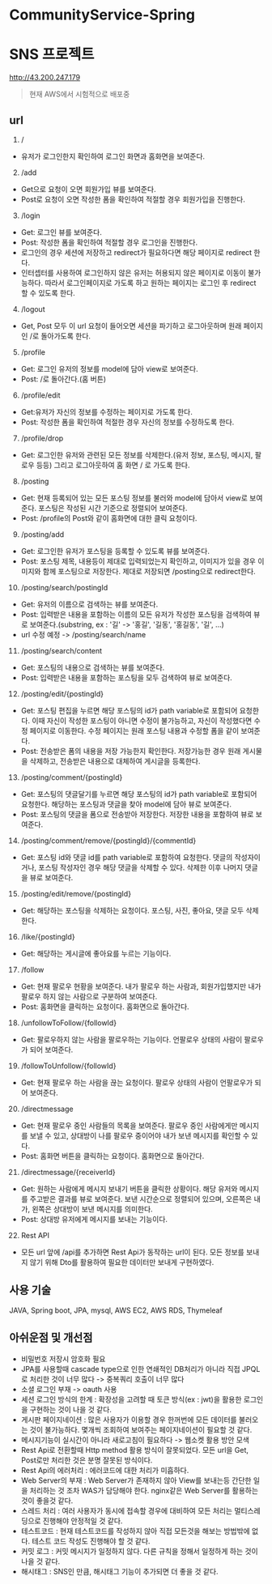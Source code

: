 # CommunityService-Spring
# SNS 프로젝트
http://43.200.247.179
> 현재 AWS에서 시험적으로 배포중

## url
1. /  
- 유저가 로그인한지 확인하여 로그인 화면과 홈화면을 보여준다.
2. /add
- Get으로 요청이 오면 회원가입 뷰를 보여준다.
- Post로 요청이 오면 작성한 폼을 확인하여 적절할 경우 회원가입을 진행한다.
3. /login
- Get: 로그인 뷰를 보여준다.
- Post: 작성한 폼을 확인하여 적절할 경우 로그인을 진행한다.
- 로그인의 경우 세션에 저장하고 redirect가 필요하다면 해당 페이지로 redirect 한다.
- 인터셉터를 사용하여 로그인하지 않은 유저는 허용되지 않은 페이지로 이동이 불가능하다. 따라서 로그인페이지로 가도록 하고 원하는 페이지는 로그인 후 redirect 할 수 있도록 한다.
4. /logout
- Get, Post 모두 이 url 요청이 들어오면 세션을 파기하고 로그아웃하며 원래 페이지인 /로 돌아가도록 한다.
5. /profile
- Get: 로그인 유저의 정보를 model에 담아 view로 보여준다.
- Post: /로 돌아간다.(홈 버튼)
6. /profile/edit
- Get:유저가 자신의 정보를 수정하는 페이지로 가도록 한다.
- Post: 작성한 폼을 확인하여 적절한 경우 자신의 정보를 수정하도록 한다.
7. /profile/drop
- Get: 로그인한 유저와 관련된 모든 정보를 삭제한다.(유저 정보, 포스팅, 메시지, 팔로우 등등) 그리고 로그아웃하여 홈 화면 / 로 가도록 한다.
8. /posting
- Get: 현재 등록되어 있는 모든 포스팅 정보를 불러와 model에 담아서 view로 보여준다. 포스팅은 작성된 시간 기준으로 정렬되어 보여준다.
- Post: /profile의 Post와 같이 홈화면에 대한 클릭 요청이다.
9. /posting/add
- Get: 로그인한 유저가 포스팅을 등록할 수 있도록 뷰를 보여준다.
- Post: 포스팅 제목, 내용등이 제대로 입력되었는지 확인하고, 이미지가 있을 경우 이미지와 함께 포스팅으로 저장한다. 제대로 저장되면 /posting으로 redirect한다.
10. /posting/search/postingId
- Get: 유저의 이름으로 검색하는 뷰를 보여준다.
- Post: 입력받은 내용을 포함하는 이름의 모든 유저가 작성한 포스팅을 검색하여 뷰로 보여준다.(substring, ex : '길' -> '홍길', '길동', '홍길동', '길', ...) 
- url 수정 예정 -> /posting/search/name
11. /posting/search/content
- Get: 포스팅의 내용으로 검색하는 뷰를 보여준다.
- Post: 입력받은 내용을 포함하는 포스팅을 모두 검색하여 뷰로 보여준다.
12. /posting/edit/{postingId}
- Get: 포스팅 편집을 누르면 해당 포스팅의 id가 path variable로 포함되어 요청한다. 이때 자신이 작성한 포스팅이 아니면 수정이 불가능하고, 자신이 작성했다면 수정 페이지로 이동한다. 수정 페이지는 원래 포스팅 내용과 수정할 폼을 같이 보여준다.
- Post: 전송받은 폼의 내용을 저장 가능한지 확인한다. 저장가능한 경우 원래 게시물을 삭제하고, 전송받은 내용으로 대체하여 게시글을 등록한다.
13. /posting/comment/{postingId}
- Get: 포스팅의 댓글달기를 누르면 해당 포스팅의 id가 path variable로 포함되어 요청한다. 해당하는 포스팅과 댓글을 찾아 model에 담아 뷰로 보여준다.
- Post: 포스팅의 댓글을 폼으로 전송받아 저장한다. 저장한 내용을 포함하여 뷰로 보여준다.
14. /posting/comment/remove/{postingId}/{commentId}
- Get: 포스팅 id와 댓글 id를 path variable로 포함하여 요청한다. 댓글의 작성자이거나, 포스팅 작성자인 경우 해당 댓글을 삭제할 수 있다. 삭제한 이후 나머지 댓글을 뷰로 보여준다.
15. /posting/edit/remove/{postingId}
- Get: 해당하는 포스팅을 삭제하는 요청이다. 포스팅, 사진, 좋아요, 댓글 모두 삭제한다.
16. /like/{postingId}
- Get: 해당하는 게시글에 좋아요를 누르는 기능이다.
17. /follow
- Get: 현재 팔로우 현황을 보여준다. 내가 팔로우 하는 사람과, 회원가입했지만 내가 팔로우 하지 않는 사람으로 구분하여 보여준다.
- Post: 홈화면을 클릭하는 요청이다. 홈화면으로 돌아간다.
18. /unfollowToFollow/{followId}
- Get: 팔로우하지 않는 사람을 팔로우하는 기능이다. 언팔로우 상태의 사람이 팔로우가 되어 보여준다.
19. /followToUnfollow/{followId}
- Get: 현재 팔로우 하는 사람을 끊는 요청이다. 팔로우 상태의 사람이 언팔로우가 되어 보여준다.
20. /directmessage
- Get: 현재 팔로우 중인 사람들의 목록을 보여준다. 팔로우 중인 사람에게만 메시지를 보낼 수 있고, 상대방이 나를 팔로우 중이어야 내가 보낸 메시지를 확인할 수 있다.
- Post: 홈화면 버튼을 클릭하는 요청이다. 홈화면으로 돌아간다.
21. /directmessage/{receiverId}
- Get: 원하는 사람에게 메시지 보내기 버튼을 클릭한 상황이다. 해당 유저와 메시지를 주고받은 결과를 뷰로 보여준다. 보낸 시간순으로 정렬되어 있으며, 오른쪽은 내가, 왼쪽은 상대방이 보낸 메시지를 의미한다.
- Post: 상대방 유저에게 메시지를 보내는 기능이다.
22. Rest API
- 모든 url 앞에 /api를 추가하면 Rest Api가 동작하는 url이 된다. 모든 정보를 보내지 않기 위해 Dto를 활용하여 필요한 데이터만 보내게 구현하였다.

## 사용 기술
JAVA, Spring boot, JPA, mysql, AWS EC2, AWS RDS, Thymeleaf

## 아쉬운점 및 개선점
- 비밀번호 저장시 암호화 필요
- JPA를 사용할때 cascade type으로 인한 연쇄적인 DB처리가 아니라 직접 JPQL로 처리한 것이 너무 많다 -> 중복쿼리 호출이 너무 많다
- 소셜 로그인 부재 -> oauth 사용
- 세션 로그인 방식의 한계 : 확장성을 고려할 때 토큰 방식(ex : jwt)을 활용한 로그인을 구현하는 것이 나을 것 같다.
- 게시판 페이지네이션 : 많은 사용자가 이용할 경우 한꺼번에 모든 데이터를 불러오는 것이 불가능하다. 몇개씩 조회하여 보여주는 페이지네이션이 필요할 것 같다.
- 메시지기능이 실시간이 아니라 새로고침이 필요하다 -> 웹소켓 활용 방안 모색
- Rest Api로 전환할때 Http method 활용 방식이 잘못되었다. 모든 url을 Get, Post로만 처리한 것은 분명 잘못된 방식이다.
- Rest Api의 에러처리 : 에러코드에 대한 처리가 미흡하다.
- Web Server의 부재 : Web Server가 존재하지 않아 View를 보내는등 간단한 일을 처리하는 것 조차 WAS가 담당해야 한다. nginx같은 Web Server를 활용하는 것이 좋을것 같다.
- 스레드 처리 : 여러 사용자가 동시에 접속할 경우에 대비하여 모든 처리는 멀티스레딩으로 진행해야 안정적일 것 같다.
- 테스트코드 : 현재 테스트코드를 작성하지 않아 직접 모든것을 해보는 방법밖에 없다. 테스트 코드 작성도 진행해야 할 것 같다.
- 커밋 로그 : 커밋 메시지가 일정하지 않다. 다른 규칙을 정해서 일정하게 하는 것이 나을 것 같다.
- 해시태그 : SNS인 만큼, 해시태그 기능이 추가되면 더 좋을 것 같다.
